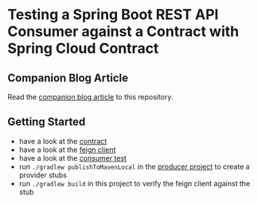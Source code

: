 # Testing a Spring Boot REST API Consumer against a Contract with Spring Cloud Contract

## Companion Blog Article
Read the [companion blog article](https://reflectoring.io/consumer-driven-contract-consumer-spring-cloud-contract/) to this repository.

## Getting Started

* have a look at the [contract](src/test/resources/contracts)
* have a look at the [feign client](src/main/java/io/reflectoring/UserClient.java)
* have a look at the [consumer test](src/test/java/io/reflectoring/UserClientTest.java)
* run `./gradlew publishToMavenLocal` in the [producer project](../spring-cloud-contract-provider) 
  to create a provider stubs
* run `./gradlew build` in this project to verify the feign client against the stub 
